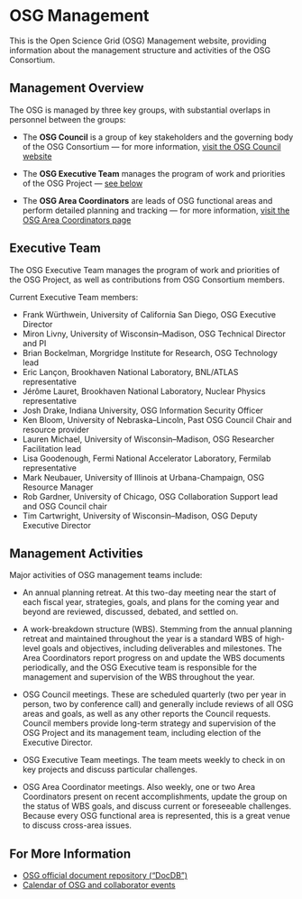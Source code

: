 # OSG Management

This is the Open Science Grid (OSG) Management website, providing information about the management structure and activities of the OSG
Consortium.


## Management Overview

The OSG is managed by three key groups, with substantial overlaps in personnel between the groups:

* The **OSG Council** is a group of key stakeholders and the governing body of the OSG Consortium&nbsp;&mdash; for more
  information, [visit the OSG Council website](https://opensciencegrid.org/council/)

* The **OSG Executive Team** manages the program of work and priorities of the OSG Project&nbsp;&mdash;
  [see below](#executive-team)

* The **OSG Area Coordinators** are leads of OSG functional areas and perform detailed planning and
  tracking&nbsp;&mdash; for more information, [visit the OSG Area Coordinators page](area-coordinators.md)


## Executive Team

The OSG Executive Team manages the program of work and priorities of the OSG
Project, as well as contributions from OSG Consortium members.

Current Executive Team members:

* Frank Würthwein, University of California San Diego, OSG Executive Director
* Miron Livny, University of Wisconsin&ndash;Madison, OSG Technical Director and PI
* Brian Bockelman, Morgridge Institute for Research, OSG Technology lead
* Eric Lançon, Brookhaven National Laboratory, BNL/ATLAS representative
* Jérôme Lauret, Brookhaven National Laboratory, Nuclear Physics representative
* Josh Drake, Indiana University, OSG Information Security Officer
* Ken Bloom, University of Nebraska–Lincoln, Past OSG Council Chair and resource provider
* Lauren Michael, University of Wisconsin&ndash;Madison, OSG Researcher Facilitation lead
* Lisa Goodenough, Fermi National Accelerator Laboratory, Fermilab representative
* Mark Neubauer, University of Illinois at Urbana-Champaign, OSG Resource Manager
* Rob Gardner, University of Chicago, OSG Collaboration Support lead and OSG Council chair
* Tim Cartwright, University of Wisconsin&ndash;Madison, OSG Deputy Executive Director


## Management Activities

Major activities of OSG management teams include:

* An annual planning retreat.  At this two-day meeting near the start of each fiscal year, strategies, goals, and plans
  for the coming year and beyond are reviewed, discussed, debated, and settled on.

* A work-breakdown structure (WBS).  Stemming from the annual planning retreat and maintained throughout the year is a
  standard WBS of high-level goals and objectives, including deliverables and milestones.  The Area Coordinators report
  progress on and update the WBS documents periodically, and the OSG Executive team is responsible for the management
  and supervision of the WBS throughout the year.

* OSG Council meetings.  These are scheduled quarterly (two per year in person, two by conference call) and generally
  include reviews of all OSG areas and goals, as well as any other reports the Council requests.  Council members
  provide long-term strategy and supervision of the OSG Project and its management team, including election of the
  Executive Director.

* OSG Executive Team meetings.  The team meets weekly to check in on key projects and discuss particular challenges.

* OSG Area Coordinator meetings.  Also weekly, one or two Area Coordinators present on recent accomplishments, update
  the group on the status of WBS goals, and discuss current or foreseeable challenges.  Because every OSG functional
  area is represented, this is a great venue to discuss cross-area issues.


## For More Information

* [OSG official document repository (“DocDB”)](http://osg-docdb.opensciencegrid.org/cgi-bin/DocumentDatabase/)
* [Calendar of OSG and collaborator events](http://indico.fnal.gov/categoryDisplay.py?categId=86)
